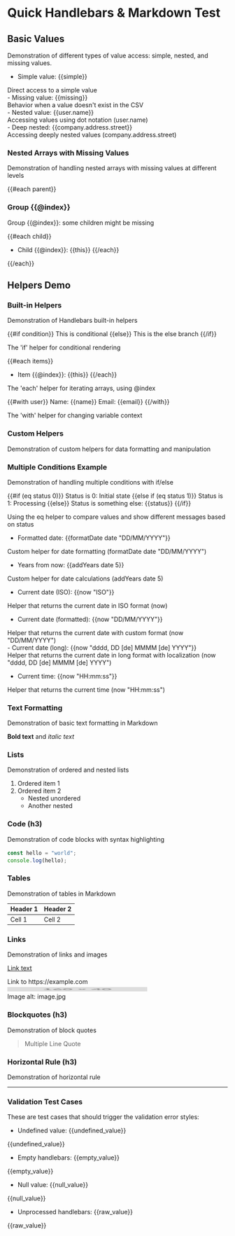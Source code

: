 # Quick Handlebars & Markdown Test

<div class="col-1">

## Basic Values

<div class="explanation">
Demonstration of different types of value access: simple, nested, and missing values.
</div>

- Simple value: {{simple}}

<div class="explanation">Direct access to a simple value</div>
- Missing value: {{missing}}
<div class="explanation">Behavior when a value doesn't exist in the CSV</div>
- Nested value: {{user.name}}
<div class="explanation">Accessing values using dot notation (user.name)</div>
- Deep nested: {{company.address.street}}
<div class="explanation">Accessing deeply nested values (company.address.street)</div>

### Nested Arrays with Missing Values

<div class="explanation">
Demonstration of handling nested arrays with missing values at different levels
</div>

{{#each parent}}

### Group {{@index}}

<div class="explanation">Group {{@index}}: some children might be missing</div>

{{#each child}}
- Child {{@index}}: {{this}}
{{/each}}

{{/each}}

</div>

<div class="col-2">

## Helpers Demo

### Built-in Helpers

<div class="explanation">
Demonstration of Handlebars built-in helpers
</div>

{{#if condition}}
  This is conditional
{{else}}
  This is the else branch
{{/if}}
<div class="explanation">The 'if' helper for conditional rendering</div>

{{#each items}}

- Item {{@index}}: {{this}}
{{/each}}

<div class="explanation">The 'each' helper for iterating arrays, using @index</div>

{{#with user}}
  Name: {{name}}
  Email: {{email}}
{{/with}}
<div class="explanation">The 'with' helper for changing variable context</div>

### Custom Helpers

<div class="explanation">
Demonstration of custom helpers for data formatting and manipulation
</div>

### Multiple Conditions Example

<div class="explanation">
Demonstration of handling multiple conditions with if/else
</div>

{{#if (eq status 0)}}
  Status is 0: Initial state
{{else if (eq status 1)}}
  Status is 1: Processing
{{else}}
  Status is something else: {{status}}
{{/if}}

<div class="explanation">Using the eq helper to compare values and show different messages based on status</div>

- Formatted date: {{formatDate date "DD/MM/YYYY"}}

<div class="explanation">Custom helper for date formatting (formatDate date "DD/MM/YYYY")</div>

- Years from now: {{addYears date 5}}

<div class="explanation">Custom helper for date calculations (addYears date 5)</div>

- Current date (ISO): {{now "ISO"}}

<div class="explanation">Helper that returns the current date in ISO format (now)</div>

- Current date (formatted): {{now "DD/MM/YYYY"}}

<div class="explanation">Helper that returns the current date with custom format (now "DD/MM/YYYY")</div>
- Current date (long): {{now "dddd, DD [de] MMMM [de] YYYY"}}

<div class="explanation">Helper that returns the current date in long format with localization (now "dddd, DD [de] MMMM [de] YYYY")</div>

- Current time: {{now "HH:mm:ss"}}

<div class="explanation">Helper that returns the current time (now "HH:mm:ss")</div>

</div>

<div class="col-3">

### Text Formatting

<div class="explanation">
Demonstration of basic text formatting in Markdown
</div>

**Bold text** and *italic text*

### Lists

<div class="explanation">
Demonstration of ordered and nested lists
</div>

1. Ordered item 1
2. Ordered item 2
   - Nested unordered
   - Another nested

### Code (h3)

<div class="explanation">
Demonstration of code blocks with syntax highlighting
</div>

```javascript
const hello = "world";
console.log(hello);
```

### Tables

<div class="explanation">
Demonstration of tables in Markdown
</div>

| Header 1 | Header 2 |
| -------- | -------- |
| Cell 1   | Cell 2   |

### Links

<div class="explanation">
Demonstration of links and images
</div>

[Link text](https://example.com)

<div class="explanation">Link to https://example.com</div>

<img src="../../fixtures/images/160x40.png" alt="stretched image" width="320" height="10">

<div class="explanation">Image alt: image.jpg</div>

### Blockquotes (h3)

<div class="explanation">
Demonstration of block quotes
</div>

>
> Multiple
> Line
> Quote

### Horizontal Rule (h3)

<div class="explanation">
Demonstration of horizontal rule
</div>

---

### Validation Test Cases

<div class="explanation">
These are test cases that should trigger the validation error styles:
</div>

- Undefined value: {{undefined_value}}

<div class="explanation">{{undefined_value}}</div>

- Empty handlebars: {{empty_value}}

<div class="explanation">{{empty_value}}</div>

- Null value: {{null_value}}

<div class="explanation">{{null_value}}</div>

- Unprocessed handlebars: {{raw_value}}

<div class="explanation">{{raw_value}}</div>

</div>

<script src="../__common__/fixtures/js/quick.example.validation.js"></script>
